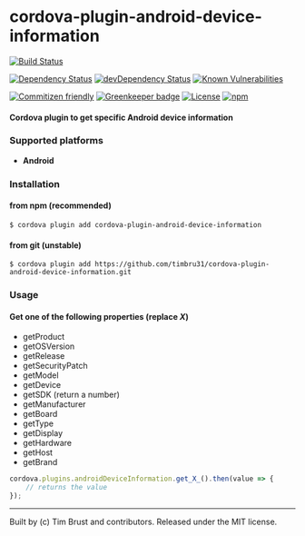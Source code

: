 # cordova-plugin-android-device-information
[![Build Status](https://travis-ci.org/timbru31/cordova-plugin-android-device-information.svg?branch=master)](https://travis-ci.org/timbru31/cordova-plugin-android-device-information)

[![Dependency Status](https://david-dm.org/timbru31/cordova-plugin-android-device-information.svg)](https://david-dm.org/timbru31/cordova-plugin-android-device-information)
[![devDependency Status](https://david-dm.org/timbru31/cordova-plugin-android-device-information/dev-status.svg)](https://david-dm.org/timbru31/cordova-plugin-android-device-information#info=devDependencies)
[![Known Vulnerabilities](https://snyk.io/test/github/timbru31/cordova-plugin-android-device-information/badge.svg)](https://snyk.io/test/github/timbru31/cordova-plugin-android-device-information)

[![Commitizen friendly](https://img.shields.io/badge/commitizen-friendly-brightgreen.svg)](http://commitizen.github.io/cz-cli/)
[![Greenkeeper badge](https://badges.greenkeeper.io/timbru31/cordova-plugin-android-device-information.svg)](https://greenkeeper.io/)
[![License](https://img.shields.io/badge/License-MIT-blue.svg)](LICENSE)
[![npm](https://img.shields.io/npm/v/cordova-plugin-android-device-information.svg)](https://www.npmjs.com/package/cordova-plugin-android-device-information)

#### Cordova plugin to get specific Android device information

### Supported platforms

* **Android**

### Installation

#### from npm (recommended)
`$ cordova plugin add cordova-plugin-android-device-information`

#### from git (unstable)
`$ cordova plugin add https://github.com/timbru31/cordova-plugin-android-device-information.git`

### Usage

#### Get one of the following properties (replace _X_)

* getProduct
* getOSVersion
* getRelease
* getSecurityPatch
* getModel
* getDevice
* getSDK (return a number)
* getManufacturer
* getBoard
* getType
* getDisplay
* getHardware
* getHost
* getBrand

```js
cordova.plugins.androidDeviceInformation.get_X_().then(value => {
    // returns the value
});
```
---
Built by (c) Tim Brust and contributors. Released under the MIT license.
